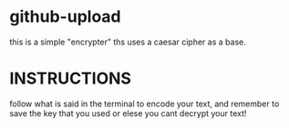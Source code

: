 # github-upload
this is a simple "encrypter" ths uses a caesar cipher as a base.
# INSTRUCTIONS # 
follow what is said in the terminal to encode your text, and remember to save the key that you used or elese you cant decrypt your text! 
